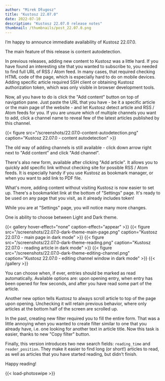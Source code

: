 ```yaml
---
author: "Mirek Długosz"
title: "Kustosz 22.07.0"
date: 2022-07-10
description: "Kustosz 22.07.0 release notes"
thumbnail: /thumbnails/post_22.07.0.png
---
```


I’m happy to announce immediate availability of Kustosz 22.07.0.

The main feature of this release is content autodetection.

In previous releases, adding new content to Kustosz was a little hard.
If you have found an interesting site that you wanted to subscribe to, you needed to find full URL of RSS / Atom feed.
In many cases, that required checking HTML code of the page, which is especially hard to do on mobile devices.
Adding specific article required SSH client or obtaining Kustosz authorization token, which was only visible in browser development tools.

Now, all you have to do is click the "Add content" button on top of navigation pane.
Just paste the URL that you have - be it a specific article or the main page of the website - and let Kustosz detect article and RSS / Atom feeds for you.
If you are unsure which of multiple channels you want to add, click a channel name to reveal few of the latest articles published by this channel.

{{< figure src="/screenshots/22.07.0-content-autodetection.png" caption="Kustosz 22.07.0 - content autodetection" >}}

The old way of adding channels is still available - click down arrow right next to "Add content" and click "Add channel".

There's also new form, available after clicking "Add article".
It allows you to quickly add specific link without checking site for possible RSS / Atom feeds.
It is especially handy if you use Kustosz as bookmark manager, or when you want to add link to PDF file.

What's more, adding content without visiting Kustosz is now easier to set up.
There's a bookmarklet link at the bottom of "Settings" page.
It's ready to be used on any page that you visit, as it already includes token!

While you are at "Settings" page, you will notice many more changes.

One is ability to choose between Light and Dark theme.

{{< gallery hover-effect="none" caption-effect="appear" >}}
    {{< figure src="/screenshots/22.07.0-dark-theme-main-page.png" caption="Kustosz 22.07.0 - main page in dark mode" >}}
    {{< figure src="/screenshots/22.07.0-dark-theme-reading.png" caption="Kustosz 22.07.0 - reading article in dark mode" >}}
    {{< figure src="/screenshots/22.07.0-dark-theme-editing-channel.png" caption="Kustosz 22.07.0 - editing channel window in dark mode" >}}
{{< /gallery >}}

You can choose when, if ever, entries should be marked as read automatically.
Available options are: upon opening entry, when entry has been opened for few seconds, and after you have read some part of the article.

Another new option tells Kustosz to always scroll article to top of the page upon opening.
Unchecking it will retain previous behavior, where only articles at the bottom half of the screen are scrolled up.

In the past, creating new filter required you to fill the entire form.
That was a little annoying when you wanted to create filter similar to one that you already have, i.e. one looking for another text in article title.
Now this task is easier, thanks to new "Copy filter" button.

Finally, this version introduces two new search fields: `reading_time` and `reader_position`.
They make it easier to find long (or short!) articles to read, as well as articles that you have started reading, but didn't finish.

Happy reading!

{{< load-photoswipe >}}

